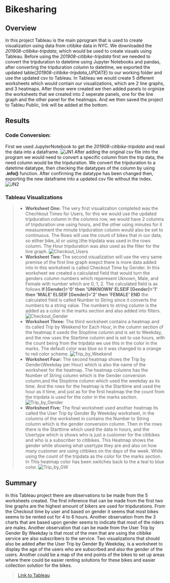 # Bikesharing

## Overview
In this project Tableau is the main pprogram that is used to create visualization using data from citibike data in NYC. We downloaded the *201908-citibike-tripdata*, which would be used to create visuals using Tableau. Before using the *201908-citibike-tripdata* first we needed to convert the tripduration to datetime using Jupyter Notebooks and pandas, after converting the tripduration column to datetime, we exported the updated table(*201908-citibike-tripdata_UPDATE*) to our working folder and use the updated csv to Tableau. In Tableau we would create 5 different worksheets which would contain our visualizations, which are 2 line graphs, and 3 heatmaps. After those were created we then added panels to orginize the worksheets that we created into 2 seperate panels, one for the line graph and the other panel for the heatmaps. And we then saved the project to Tableu Public, link will be added at the bottom.
## Results
### Code Conversion:
First we used JupyterNotebook to get the *201908-citibike-tripdata* and read the data into a dataframe.
![JN1](https://user-images.githubusercontent.com/97326526/172066630-701bc583-fe0d-4413-ba28-46accec499a1.JPG)
After adding the original csv file into the program we would need to convert a specific column from the trip data, the need column would be the tripduration. We convert the tripduration to a datetime datatype, then checking the datatypes of the column by using **.info()** function. After confirming the datatype has been changed then, exporting the new dataframe into a updated csv file without the index.
![JN2](https://user-images.githubusercontent.com/97326526/172066775-583c4aab-2ee2-46a9-a8e7-88538dcaed27.JPG)
### Tableau Visualizations
> - **Worksheet One:**
The very first visualization completed was the Chechkout Times for Users, for this we would use the updated tripduration column in the columns row, we would have 2 columns of tripduration one using hours, and the other using minutes for it measurement the minute tripduration column would also be set to continuous. The Rows will use the count of bikes that in our data, so either bike_id or using )the tripdata was used in the rows column. The Hour tripduration was also used as the filter for the line graph.
![Checkout_Users](https://user-images.githubusercontent.com/97326526/172067174-8ada5abc-cfdc-4d8e-b977-198091cbde79.JPG)
> - **Worksheet Two:**
> The second visualization will use the very same premise of the first line graph exepct there is more data added into in this worksheet is called Checkout Time by Gender. In this worksheet we created a calculated field that would turn the genders column numbers which reperesent Uknown, Male, and Female with number which are 0, 1, 2. The calculated field is as follows **If [Gender]='0' then 'UNKNOWN' ELSEIF [Gender]='1' then 'MALE' ELSEIF [Gender]='2' then 'FEMALE' END** the calculated field is called Number to String since it converts the numbers to a string value. The numbers to string column is the added as a color in the marks section and also added into filters.
![Checkout_Gender](https://user-images.githubusercontent.com/97326526/172067390-68e21a7f-6a00-4350-950d-1c6748491b57.JPG)
> - **Worksheet Three:**
The third worksheet contains a heatmap and its called Trip by Weekend for Each Hour, in the column section of the heatmap it useds the Stoptime column and is set to Weekday, and the row uses the Startime column and is set to use hours, with the count being from the tripdata we use this in the color in the marks. The default color was blue so it was changed to a orange to red color scheme.
![Trip_by_Weekend](https://user-images.githubusercontent.com/97326526/172067762-5a55e855-2eef-4537-bb93-00d82ab4747c.JPG)
> - **Worksheet Four:**
The second heatmap shows the Trip by Gender(Weekday per Hour) which is also the name of the worksheet for the heatmap. The heatmap columns has the Number of String column which is the Gender conversion column,and the Stoptime column which used the weekday as its time. And the rows for the heatmap is the Starttime and used the hour as it time, and just as for the first heatmap the the count from the tripdata is used for the color in the marks section.
![Trip_by_Gender](https://user-images.githubusercontent.com/97326526/172068120-f2b5a507-6cf1-442c-b980-9f3985639760.JPG)
> - **Worksheet Five:**
The final worksheet used another heatmap its called the User Trip by Gender By Weekday worksheet, in the columns of the worksheet in contains the Number to String column which is the gender conversion column. Then in the rows there is the Starttime which used the data in hours, and the Usertype which is shows who is just a customer for the citibikes and who is a subscriber to citibikes. This Heatmap shows the gender while showing what usertype they are and also on how many customer are using citibikes on the days of the week. While using the count of the tripdata as the color for the marks section. In This heatmap color has been switches back to the a teal to blue color.
![Trip_by_GW](https://user-images.githubusercontent.com/97326526/172068552-99d67d2d-ae12-4a3f-8518-0de085d5909a.JPG)
## Summary
In this Tableau project there are observations to be made from the 5 worksheets created. The first inference that can be made from the first two line graphs are the highest amount of bikers are used for tripdurations. From the Checkout time by user and based on gender it seems that most bikes seems to be rented out for 4 to 6 hours. Another observation from the 3 charts that are based upon gender seems to indicate that most of the riders are males. Another observation that can be made from the User Trip by Gender By Weekday is that most of the men that are using the citibike service are also subscribers to the service. Two visualizations that should also be added after the User Trip by Gender By Weekday, is a worksheet to display the age of the users who are subscribed and also the gender of the users. Another could be a map of the end points of the bikes to set up areas where there could be easier renting solutions for these bikes and easier collection solution for the bikes.
> [Link to Tableau](https://public.tableau.com/app/profile/aleksandr.perekhodko/viz/NYCCitibikeAnalysisChallange/NYCCitibikeAnalysis#1)
